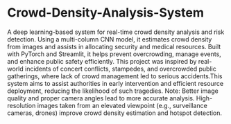 # Crowd-Density-Analysis-System
A deep learning-based system for real-time crowd density analysis and risk detection. Using a multi-column CNN model, it estimates crowd density from images and assists in allocating security and medical resources. Built with PyTorch and Streamlit, it helps prevent overcrowding, manage events, and enhance public safety efficiently.
This project was inspired by real-world incidents of concert conflicts, stampedes, and overcrowded public gatherings, where lack of crowd management led to serious accidents.This system aims to assist authorities in early intervention and efficient resource deployment, reducing the likelihood of such tragedies.
Note: Better image quality and proper camera angles lead to more accurate analysis. High-resolution images taken from an elevated viewpoint (e.g., surveillance cameras, drones) improve crowd density estimation and hotspot detection.
